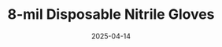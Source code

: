 ---
type: product
layout: product
date: 2025-04-14
sitemap:
  priority: 1
  changefreq: "weekly"

# SEO metadata
seoTitle: "8-mil Nitrile Gloves for Michigan Mechanics"
seoTitleSuffix: "Professional Mechanic Gloves Near Me"
seoDescription: >-
  Nutcracker Pro’s 8-mil nitrile gloves offer heavy-duty protection for Michigan mechanics. FDA, ASTM, CE certified. Available in M, L, XL, XXL. Fast shipping to Michigan shops.

# Page content
title: "8-mil Disposable **Nitrile Gloves**"
subtitle: ""
titlePrefix: "Michigan’s Top Mechanic Supplies"
description: >-
  Nutcracker Pro’s 8-mil nitrile gloves are built for Michigan’s mechanics. Offering heavy-duty protection, these gloves resist punctures and chemicals. Available in M, L, XL, XXL, they ensure a snug fit. FDA, ASTM, CE certified, they’re perfect for auto shops and dealerships with fast Michigan delivery.

# benefitsContent
benefitsImages:
  - image: "/images/gloves/gallery-2.png"
    alt: "8-mil nitrile gloves for Michigan mechanics"
  - image: "/images/gloves/product-details.jpg"
    alt: "8-mil nitrile gloves for Michigan mechanics"

benefitsBlocks:
  - title: "Big Savings for Michigan Shops"
    text: >-
      Our bulk pricing cuts costs for auto shops. Replace gloves often without overspending, keeping your team safe and budgets intact.
  - title: "Tough Against Auto Jobs"
    text: >-
      8-mil nitrile resists tears from sharp tools and parts. Mechanics trust them for oil changes, brake jobs, and more.
  - title: "Meets Safety Standards"
    text: >-
      FDA, ASTM, CE certified for Michigan service centers. These gloves ensure compliance while protecting hands from chemicals and grime.
  - title: "Fits All Technicians"
    text: >-
      Available in M, L, XL, XXL for a perfect fit. Mechanics work comfortably, reducing risks from loose or tight gloves.
  - title: "No Allergies, All Comfort"
    text: >-
      Latex-free design prevents allergies in auto shops. Ergonomic fit reduces hand fatigue during long shifts in service bays.
  - title: "Move Freely"
    text: >-
      Thick yet flexible, these gloves let Michigan technicians handle small parts and tools with precision, boosting shop efficiency.
  - title: "Fast Michigan Shipping"
    text: >-
      Quick delivery to Michigan ensures your shop stays stocked. Never run low on gloves for your auto repair or dealership needs.
  - title: "Eco-Safe Protection"
    text: >-
      Durable design reduces waste in auto shops. Get heavy-duty protection with a nod to sustainability for your service center.
  - title: "Ideal for Michigan Dealerships"
    text: >-
      Perfect for high-volume tasks, these gloves keep dealerships running smoothly with reliable, cost-effective hand protection.

# testimonials section
testimonials:
  title: ""
  items:
    - name: "Jake M."
      text: >-
        These gloves are awesome for my Michigan shop. They don’t rip, even on sharp parts. The grip’s great, and they fit perfect. Good deal.
    - name: "Tina R."
      text: >-
        I manage a dealership, and these gloves are a hit. Tough, comfy, and no allergic reactions. Fast shipping keeps us stocked.
    - name: "Rob D."
      text: >-
        Been using these in my garage. They hold up to oil and chemicals, no tears. Best gloves I’ve tried, and they ship quick to Michigan.
    - name: "Kelly S."
      text: >-
        My service center loves these. They’re thick but don’t slow you down. Fit great, and no lint or mess. Worth every penny.
    - name: "Paul T."
      text: >-
        These gloves are solid for heavy jobs. No rips during brake work, and they feel good. Michigan winters mean tough tasks, and these deliver.
    - name: "Megan L."
      text: >-
        I bought these for my auto shop. They’re strong, fit well, and don’t make my hands sweat. Mechanics need these gloves.
    - name: "Sam W."
      text: >-
        Best gloves for my Michigan garage. They grip tools great and don’t tear. I can do detailed work without switching gloves.
    - name: "Chris B."
      text: >-
        These gloves make my day easier. Tough enough for grease, gentle for interiors. Auto shops should keep these in stock.
    - name: "Anna P."
      text: >-
        My dealership swears by these gloves. They’re durable, fit all our techs, and save us money. Fast delivery is a bonus.
    - name: "Greg H."
      text: >-
        These gloves are perfect for my shop. No tears, great grip, and they fit snug. Messy jobs are no match for them.
    - name: "Laura C."
      text: >-
        I use these in my service bay. They’re tough, don’t slip, and keep my hands clean. Bulk orders arrive fast every time.
    - name: "Nick F."
      text: >-
        These gloves are a lifesaver. They handle chemicals fine, and I can still feel small bolts. Mechanics, get these now.

# FAQ section
faq:
  titleColored: "F.A.Q."
  questions:
    - question: "How tough are these gloves for auto shop work?"
      answer: >-
        Nutcracker Pro’s 8-mil nitrile gloves are built for auto shops. They resist punctures from sharp parts and chemicals, perfect for oil changes, brake jobs, and more. Mechanics trust their durability for tough tasks across Michigan.
    - question: "Do these gloves meet Michigan safety standards?"
      answer: >-
        Yes, they’re FDA, ASTM, and CE certified, meeting Michigan’s strict regulations. Auto shops and dealerships rely on them for safe, compliant hand protection during heavy-duty repairs and maintenance.
    - question: "How fast can I get these gloves in Michigan?"
      answer: >-
        We offer quick shipping to Michigan, with most orders arriving in days. Your shop stays stocked with gloves for mechanics, ensuring no downtime in busy service centers or dealerships.
    - question: "Are these gloves good for detailed tasks?"
      answer: >-
        Absolutely. Despite their 8-mil thickness, these gloves allow technicians to handle small fasteners and delicate parts with ease. The textured grip boosts precision for intricate auto repairs.
    - question: "Do these gloves fit all mechanics?"
      answer: >-
        Yes, available in M, L, XL, and XXL, they fit every technician in auto shops. A snug fit improves safety and comfort, reducing risks from gloves that slip or pinch.
    - question: "Are these gloves safe for allergies?"
      answer: >-
        Our latex-free nitrile gloves prevent allergic reactions, ideal for Michigan mechanics. The ergonomic design reduces hand fatigue, letting techs wear them all day in service bays.
    - question: "Can Michigan shops save money with these gloves?"
      answer: >-
        Definitely. Bulk pricing saves Michigan shops up to 50% compared to market rates. Durable gloves mean fewer replacements, cutting costs for dealerships and service centers.
    - question: "Are these gloves eco-friendly?"
      answer: >-
        Their durability reduces waste, making them a sustainable choice for auto shops. Get heavy-duty protection while keeping your service center’s environmental impact low.
    - question: "Can these gloves handle diesel repairs?"
      answer: >-
        Yes, they’re tough enough for diesel mechanics. They resist grease and chemicals, making them ideal for fleet shops and heavy equipment repairs across the state.
    - question: "Do these gloves work with chemicals?"
      answer: >-
        These gloves are resistant to most automotive chemicals used in auto shops, like degreasers and brake cleaners. They stay intact, keeping hands safe during tough cleaning tasks.
    - question: "How comfortable are these for long shifts?"
      answer: >-
        Designed for all-day wear, these gloves reduce fatigue for mechanics. The ergonomic fit and breathable nitrile ensure comfort during long hours in auto shops.
    - question: "Why choose these for Michigan dealerships?"
      answer: >-
        Dealerships love these gloves for their durability, compliance, and cost savings. Fast shipping and bulk options keep service departments fully equipped for any job.

---